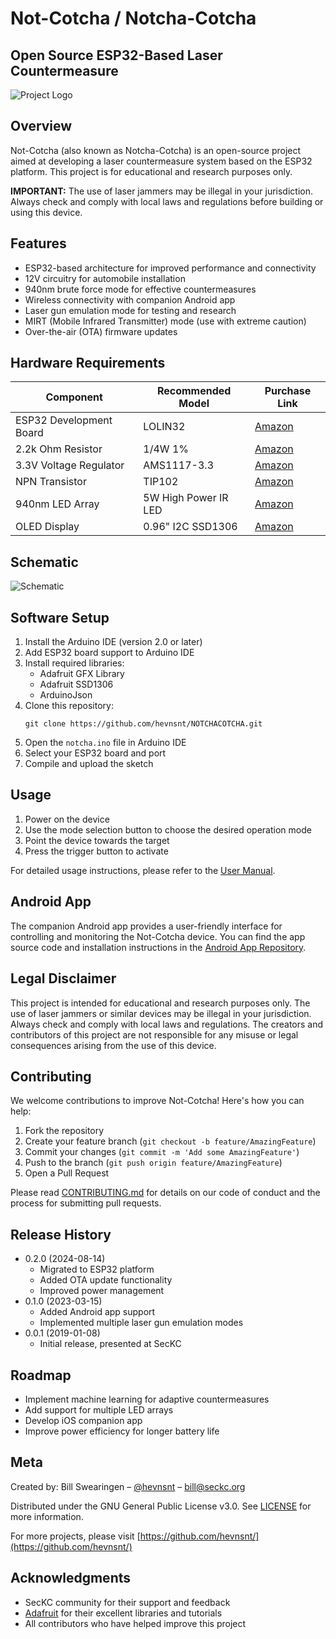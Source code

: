 # Not-Cotcha / Notcha-Cotcha

## Open Source ESP32-Based Laser Countermeasure

![Project Logo](https://raw.githubusercontent.com/hevnsnt/NOTCHACOTCHA/master/images/logo.png)

## Overview

Not-Cotcha (also known as Notcha-Cotcha) is an open-source project aimed at developing a laser countermeasure system based on the ESP32 platform. This project is for educational and research purposes only.

**IMPORTANT:** The use of laser jammers may be illegal in your jurisdiction. Always check and comply with local laws and regulations before building or using this device.

## Features

- ESP32-based architecture for improved performance and connectivity
- 12V circuitry for automobile installation
- 940nm brute force mode for effective countermeasures
- Wireless connectivity with companion Android app
- Laser gun emulation mode for testing and research
- MIRT (Mobile Infrared Transmitter) mode (use with extreme caution)
- Over-the-air (OTA) firmware updates

## Hardware Requirements

| Component | Recommended Model | Purchase Link |
|-----------|-------------------|----------------|
| ESP32 Development Board | LOLIN32 | [Amazon](https://www.amazon.com/dp/B08246MCL5) |
| 2.2k Ohm Resistor | 1/4W 1% | [Amazon](https://www.amazon.com/dp/B07HDFHPP3) |
| 3.3V Voltage Regulator | AMS1117-3.3 | [Amazon](https://www.amazon.com/dp/B07CP4P5XJ) |
| NPN Transistor | TIP102 | [Amazon](https://www.amazon.com/dp/B07PDCW2Z3) |
| 940nm LED Array | 5W High Power IR LED | [Amazon](https://www.amazon.com/dp/B07KW3VHVF) |
| OLED Display | 0.96" I2C SSD1306 | [Amazon](https://www.amazon.com/dp/B08RWMPZ69) |

## Schematic

![Schematic](https://github.com/hevnsnt/NOTCHACOTCHA/blob/master/images/schematic.png)

## Software Setup

1. Install the Arduino IDE (version 2.0 or later)
2. Add ESP32 board support to Arduino IDE
3. Install required libraries:
   - Adafruit GFX Library
   - Adafruit SSD1306
   - ArduinoJson
4. Clone this repository:
   ```
   git clone https://github.com/hevnsnt/NOTCHACOTCHA.git
   ```
5. Open the `notcha.ino` file in Arduino IDE
6. Select your ESP32 board and port
7. Compile and upload the sketch

## Usage

1. Power on the device
2. Use the mode selection button to choose the desired operation mode
3. Point the device towards the target
4. Press the trigger button to activate

For detailed usage instructions, please refer to the [User Manual](docs/USER_MANUAL.md).

## Android App

The companion Android app provides a user-friendly interface for controlling and monitoring the Not-Cotcha device. You can find the app source code and installation instructions in the [Android App Repository](https://github.com/hevnsnt/NOTCHACOTCHA-Android).

## Legal Disclaimer

This project is intended for educational and research purposes only. The use of laser jammers or similar devices may be illegal in your jurisdiction. Always check and comply with local laws and regulations. The creators and contributors of this project are not responsible for any misuse or legal consequences arising from the use of this device.

## Contributing

We welcome contributions to improve Not-Cotcha! Here's how you can help:

1. Fork the repository
2. Create your feature branch (`git checkout -b feature/AmazingFeature`)
3. Commit your changes (`git commit -m 'Add some AmazingFeature'`)
4. Push to the branch (`git push origin feature/AmazingFeature`)
5. Open a Pull Request

Please read [CONTRIBUTING.md](CONTRIBUTING.md) for details on our code of conduct and the process for submitting pull requests.

## Release History

- 0.2.0 (2024-08-14)
  - Migrated to ESP32 platform
  - Added OTA update functionality
  - Improved power management
- 0.1.0 (2023-03-15)
  - Added Android app support
  - Implemented multiple laser gun emulation modes
- 0.0.1 (2019-01-08)
  - Initial release, presented at SecKC

## Roadmap

- Implement machine learning for adaptive countermeasures
- Add support for multiple LED arrays
- Develop iOS companion app
- Improve power efficiency for longer battery life

## Meta

Created by: Bill Swearingen – [@hevnsnt](https://twitter.com/hevnsnt) – bill@seckc.org

Distributed under the GNU General Public License v3.0. See [LICENSE](LICENSE) for more information.

For more projects, please visit [https://github.com/hevnsnt/](https://github.com/hevnsnt/)

## Acknowledgments

- SecKC community for their support and feedback
- [Adafruit](https://www.adafruit.com/) for their excellent libraries and tutorials
- All contributors who have helped improve this project

